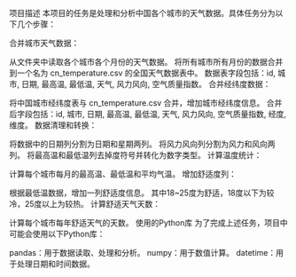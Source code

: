 项目描述
本项目的任务是处理和分析中国各个城市的天气数据。具体任务分为以下几个步骤：

合并城市天气数据：

从文件夹中读取各个城市各个月份的天气数据。
将所有城市所有月份的数据合并到一个名为 cn_temperature.csv 的全国天气数据表中。
数据表字段包括：id, 城市, 日期, 最高温, 最低温, 天气, 风力风向, 空气质量指数。
合并经纬度数据：

将中国城市经纬度表与 cn_temperature.csv 合并，增加城市经纬度信息。
合并后字段包括：id, 城市, 日期, 最高温, 最低温, 天气, 风力风向, 空气质量指数, 经度, 维度。
数据清理和转换：

将数据中的日期列分割为日期和星期两列。
将风力风向列分割为风力和风向两列。
将最高温和最低温列去掉度符号并转化为数字类型。
计算温度统计：

计算每个城市每月的最高温、最低温和平均气温。
增加舒适度列：

根据最低温数据，增加一列舒适度信息。
其中18~25度为舒适，18度以下为较冷，25度以上为较热。
计算舒适天气天数：

计算每个城市每年舒适天气的天数。
使用的Python库
为了完成上述任务，项目中可能会使用以下Python库：

pandas：用于数据读取、处理和分析。
numpy：用于数值计算。
datetime：用于处理日期和时间数据。
